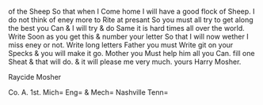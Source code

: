 of the Sheep So that when I Come home I will have a good flock of Sheep. I do not think of eney more to Rite at presant So you must all try to get along the best you Can & I will try & do Same it is hard times all over the world. Write Soon as you get this & number your letter So that I will now wether I miss eney or not. Write long letters Father you must Write git on your Specks & you will make it go. Mother you Must help him all you Can. fill one Sheat & that will do. & it will please me very much. yours Harry Mosher. 

Raycide Mosher

Co. A. 1st. Mich= Eng= & Mech= Nashville Tenn=